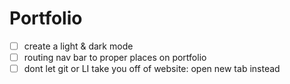 # Portfolio
- [ ] create a light & dark mode
- [ ] routing nav bar to proper places on portfolio 
- [ ] dont let git or LI take you off of website: open new tab instead